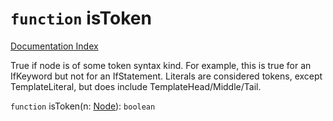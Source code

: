 # `function` isToken

[Documentation Index](../README.md)

True if node is of some token syntax kind.
For example, this is true for an IfKeyword but not for an IfStatement.
Literals are considered tokens, except TemplateLiteral, but does include TemplateHead/Middle/Tail.

`function` isToken(n: [Node](../interface.Node/README.md)): `boolean`